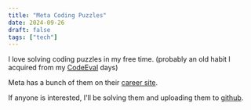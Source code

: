 ```yaml
---
title: "Meta Coding Puzzles"
date: 2024-09-26
draft: false
tags: ["tech"]
---
```

I love solving coding puzzles in my free time. (probably an old habit I acquired from my [CodeEval](https://techcrunch.com/2012/08/02/hirevue-acquires-codeeval-a-programmer-evaluation-tool-for-recruiters/) days)

Meta has a bunch of them on their [career site](https://www.metacareers.com/profile/coding_puzzles).

If anyone is interested, I'll be solving them and uploading them to [github](https://github.com/jimmyislive/meta_coding_puzzles).